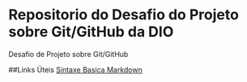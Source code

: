 # Repositorio do Desafio do Projeto sobre Git/GitHub da DIO
Desafio de Projeto sobre Git/GitHub

##Links Úteis
[Sintaxe Basica Markdown](https://markdown.net.br/sintaxe-basica/)
